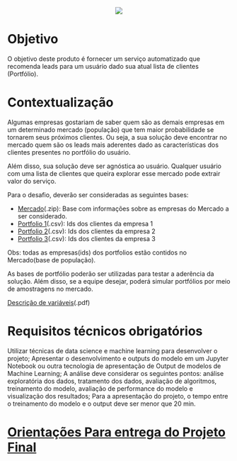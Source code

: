 <p align="center">
  <img src="https://miro.medium.com/max/425/1*05vDjNRMACek8hWh1pnltA.png">
</p>

# Objetivo
O objetivo deste produto é fornecer um serviço automatizado que recomenda leads para um usuário dado sua atual lista de clientes (Portfólio).

# Contextualização
Algumas empresas gostariam de saber quem são as demais empresas em um determinado mercado (população) que tem maior probabilidade se tornarem seus próximos clientes. Ou seja, a sua solução deve encontrar no mercado quem são os leads mais aderentes dado as características dos clientes presentes no portfólio do usuário.

Além disso, sua solução deve ser agnóstica ao usuário. Qualquer usuário com uma lista de clientes que queira explorar esse mercado pode extrair valor do serviço.

Para o desafio, deverão ser consideradas as seguintes bases:
- [Mercado](https://codenation-challenges.s3-us-west-1.amazonaws.com/ml-leads/estaticos_market.csv.zip)(.zip): Base com informações sobre as empresas do Mercado a ser considerado.
- [Portfolio 1](https://codenation-challenges.s3-us-west-1.amazonaws.com/ml-leads/estaticos_portfolio1.csv)(.csv): Ids dos clientes da empresa 1
- [Portfolio 2](https://codenation-challenges.s3-us-west-1.amazonaws.com/ml-leads/estaticos_portfolio2.csv)(.csv): Ids dos clientes da empresa 2
- [Portfolio 3](https://codenation-challenges.s3-us-west-1.amazonaws.com/ml-leads/estaticos_portfolio3.csv)(.csv): Ids dos clientes da empresa 3

Obs: todas as empresas(ids) dos portfolios estão contidos no Mercado(base de população).

As bases de portfólio poderão ser utilizadas para testar a aderência da solução. Além disso, se a equipe desejar, poderá simular portfólios por meio de amostragens no mercado.

[Descrição de variáveis](https://s3-us-west-1.amazonaws.com/codenation-challenges/ml-leads/features_dictionary.pdf)(.pdf)

# Requisitos técnicos obrigatórios
Utilizar técnicas de data science e machine learning para desenvolver o projeto;
Apresentar o desenvolvimento e outputs do modelo em um Jupyter Notebook ou outra tecnologia de apresentação de Output de modelos de Machine Learning;
A análise deve considerar os seguintes pontos: análise exploratória dos dados, tratamento dos dados, avaliação de algoritmos, treinamento do modelo, avaliação de performance do modelo e visualização dos resultados;
Para a apresentação do projeto, o tempo entre o treinamento do modelo e o output deve ser menor que 20 min.

# [Orientações Para entrega do Projeto Final](https://docs.google.com/document/d/1MROnrFg10M_9JWmnFAEpcFmLGoAIPNTDJKltSOUOx8Q/edit)
